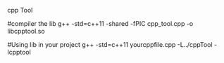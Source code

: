 cpp Tool

#compiler the lib
g++ -std=c++11 -shared -fPIC cpp_tool.cpp -o libcpptool.so

#Using lib in your project
g++ -std=c++11 yourcppfile.cpp -L../cppTool -lcpptool
